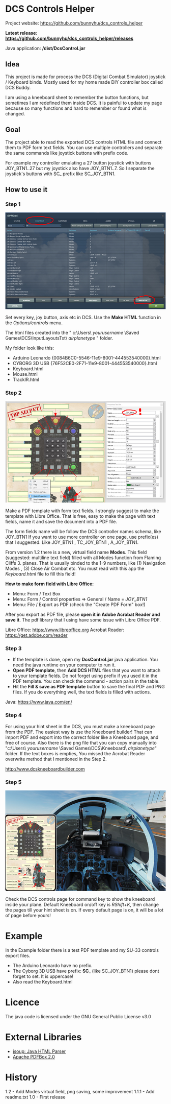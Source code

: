 # DCS Controls Helper
Project website: https://github.com/bunnyhu/dcs_controls_helper

**Latest release: https://github.com/bunnyhu/dcs_controls_helper/releases**

Java application: **/dist/DcsControl.jar**

## Idea
This project is made for process the DCS (Digital Combat Simulator) joystick / Keyboard binds. Mostly used for my home made DIY controller box called DCS Buddy.

I am using a kneeboard sheet to remember the button functions, but sometimes I am redefined them inside DCS. It is painful to update my page because so many functions and hard to remember or found what is changed.

## Goal
The project able to read the exported DCS controls HTML file and connect them to PDF form text fields. You can use multiple controllers and separate the same commands like joystick buttons with prefix code.

For example my controller emulating a 27 button joystick with buttons JOY_BTN1..27 but my joystick also have JOY_BTN1..7. So I separate the joystick's buttons with SC_ prefix like SC_JOY_BTN1.

## How to use it
### Step 1
![DCS Options](img/dcs_options.jpg)

Set every key, joy button, axis etc in DCS. Use the **Make HTML** function in the *Options/controls* menu. 

The html files created into the " c:\Users\ *yourusername* \Saved Games\DCS\InputLayoutsTxt\ *airplanetype* " folder.

My folder look like this:
- Arduino Leonardo {0084B6C0-5546-11e9-8001-444553540000}.html 
- CYBORG 3D USB {76F52CE0-2F71-11e9-8001-444553540000}.html
- Keyboard.html 
- Mouse.html 
- TrackIR.html 

### Step 2
![Libre Office Text box](img/loffice_textbox.jpg)

Make a PDF template with form text fields. I strongly suggest to make the template with Libre Office. That is free, easy to make the page with text fields, name it and save the document into a PDF file.

The form fields name will be follow the DCS controller names schema, like JOY_BTN1 
If you want to use more controller on one page, use prefix(es) that I suggested. 
Like JOY_BTN1 , TC_JOY_BTN1 , A_JOY_BTN1.

From version 1.2 there is a new, virtual field name **Modes**. 
This field (suggested: multiline text field) filled with all Modes function from Flaming Cliffs 3. planes. 
That is usually binded to the 1-9 numbers, like (1) Navigation Modes , (3) Close Air Combat etc. 
You must read with this app the <i>Keyboard.html</i>  file to fill this field!

**How to make form field with Libre Office:**
- Menu: Form / Text Box 
- Menu: Form / Control properties => General / Name = *JOY_BTN1*
- Menu: File / Export as PDF (check the "Create PDF Form" box!)

After you export as PDF file, please **open it in Adobe Acrobat Reader and save it**. 
The pdf library that I using have some issue with Libre Office PDF.

Libre Office: https://www.libreoffice.org
Acrobat Reader: https://get.adobe.com/reader
### Step 3
- If the template is done, open my **DcsControl.jar** java application. You need the java runtime on your computer to run it.
- **Open PDF template**, then **Add DCS HTML** files that you want to attach to your template fields. Do not forget using prefix if you used it in the PDF template. You can check the command - action pairs in the table.
- Hit the **Fill & save as PDF template** button to save the final PDF and PNG files. If you do everything well, the text fields is filled with actions.

Java: https://www.java.com/en/
### Step 4
For using your hint sheet in the DCS, you must make a kneeboard page from the PDF.
The easiest way is use the Kneeboard builder! That can import PDF and export into the correct folder like a Kneeboard page, and free of course.
Also there is the png file that you can copy manually into "c:\Users\ *yourusername* \Saved Games\DCS\Kneeboard\ *airplanetype*" folder.
If the text boxes is empties, You missed the Acrobat Reader overwrite method that I mentioned in the Step 2.

http://www.dcskneeboardbuilder.com
### Step 5
![DCS final view](img/dcs_kp.jpg)

Check the DCS controls page for command key to show the kneeboard inside your plane. Default Kneeboard on/off key is *RShift+K*, then change the pages till your hint sheet is on. If every default page is on, it will be a lot of page before yours!

# Example
In the Example folder there is a test PDF template and my SU-33 controls export files. 
- The Arduino Leonardo have no prefix.
- The Cyborg 3D USB have prefix: **SC_** (like SC_JOY_BTN1) please dont forget to set. It is uppercase!
- Also read the Keyboard.html

# Licence
The java code is licensed under the GNU General Public License v3.0

# External Libraries
- [jsoup: Java HTML Parser](https://jsoup.org/)
- [Apache PDFBox 2.0](https://pdfbox.apache.org/)

# History
1.2 - Add Modes virtual field, png saving, some improvement
1.1.1 - Add readme.txt
1.0 - First release
